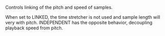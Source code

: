 Controls linking of the pitch and speed of samples.

When set to <string-for name="STRING_FOR_LINKED">LINKED</string-for>, the time stretcher is not used and sample length
will very with pitch. <string-for name="STRING_FOR_INDEPENDENT">INDEPENDENT</string-for> has the opposite behavior,
decoupling playback speed from pitch.
